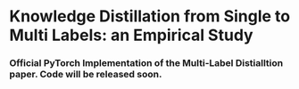 # Knowledge Distillation from Single to Multi Labels: an Empirical Study
### Official PyTorch Implementation of the Multi-Label Distialltion paper. Code will be released soon.
